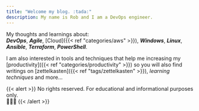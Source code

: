 ```yaml
---
title: "Welcome my blog. :tada:"
description: My name is Rob and I am a DevOps engineer.
---
```

<!-- 
 {{< lead >}}
My name is Rob and I am an experienced IT professional.
{{< /lead >}}
 -->

My thoughts and learnings about:<br /> ***DevOps***, ***Agile***, [Cloud]({{< ref "categories/aws" >}}), ***Windows***, ***Linux***, ***Ansible***, ***Terraform***, ***PowerShell***.

I am also interested in tools and techniques that help me increasing my [productivity]({{< ref "categories/productivity" >}}) so you will also find writings on [zettelkasten]({{< ref "tags/zettelkasten" >}}), _learning techniques_ and more...

{{< alert >}}
No rights reserved. For educational and informational purposes only. <br />👨🏻‍💻
{{< /alert >}}

